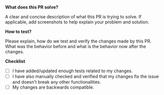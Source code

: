**What does this PR solve?**

A clear and concise description of what this PR is trying to solve. If applicable, add screenshots to help explain your problem and solution.

**How to test?**

Please explain, how do we test and verify the changes made by this PR. What was the behavior before and what is the behavior now after the changes.

**Checklist**

- [ ] I have added/updated enough tests related to my changes.
- [ ] I have also manually checked and verified that my changes fix the issue and doesn't break any other functionalities.
- [ ] My changes are backwards compatible.
